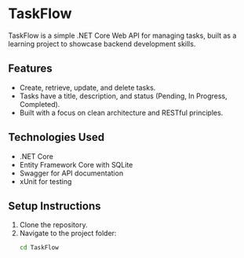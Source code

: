 # TaskFlow

TaskFlow is a simple .NET Core Web API for managing tasks, built as a learning project to showcase backend development skills.

## Features
- Create, retrieve, update, and delete tasks.
- Tasks have a title, description, and status (Pending, In Progress, Completed).
- Built with a focus on clean architecture and RESTful principles.

## Technologies Used
- .NET Core
- Entity Framework Core with SQLite
- Swagger for API documentation
- xUnit for testing

## Setup Instructions
1. Clone the repository.
2. Navigate to the project folder:
   ```bash
   cd TaskFlow
